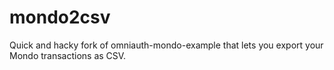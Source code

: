 # mondo2csv
Quick and hacky fork of omniauth-mondo-example that lets you export your Mondo transactions as CSV.
